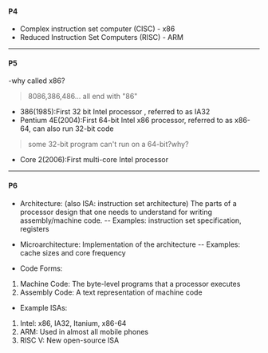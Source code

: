 #### P4
- Complex instruction set computer (CISC) - x86
- Reduced Instruction Set Computers (RISC) - ARM
---
#### P5
-why called x86?
> 8086,386,486... all end with "86"
- 386(1985):First 32 bit Intel processor , referred to as IA32
- Pentium 4E(2004):First 64-bit Intel x86 processor, referred to as x86-64, can also run 32-bit code
> some 32-bit program can't run on a 64-bit?why?
- Core 2(2006):First multi-core Intel processor
---
#### P6
- Architecture: (also ISA: instruction set architecture) The parts of a processor design that one needs to understand for writing assembly/machine code.
-- Examples: instruction set specification, registers

- Microarchitecture: Implementation of the architecture
-- Examples: cache sizes and core frequency

- Code Forms:
1. Machine Code: The byte-level programs that a processor executes
2. Assembly Code: A text representation of machine code
- Example ISAs:
1. Intel: x86, IA32, Itanium, x86-64
2. ARM: Used in almost all mobile phones
3. RISC V: New open-source ISA
